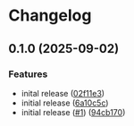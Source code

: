 # Changelog

## 0.1.0 (2025-09-02)


### Features

* inital release ([02f11e3](https://github.com/QuentinDelignon/mkdocs-excalidraw/commit/02f11e33cb2418a46b44fd355c5a69b418f1825a))
* initial release ([6a10c5c](https://github.com/QuentinDelignon/mkdocs-excalidraw/commit/6a10c5cd298f0f5f1917dea58c6b64901ebe6260))
* initial release ([#1](https://github.com/QuentinDelignon/mkdocs-excalidraw/issues/1)) ([94cb170](https://github.com/QuentinDelignon/mkdocs-excalidraw/commit/94cb170ab688a9f0212612d310cf547bb37f5d10))
